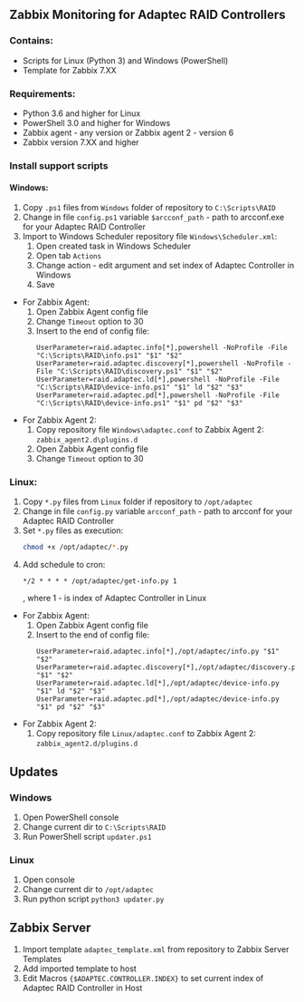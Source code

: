 ## Zabbix Monitoring for Adaptec RAID Controllers

### Contains:
- Scripts for Linux (Python 3) and Windows (PowerShell)
- Template for Zabbix 7.XX

### Requirements:
- Python 3.6 and higher for Linux
- PowerShell 3.0 and higher for Windows
- Zabbix agent - any version or Zabbix agent 2 - version 6
- Zabbix version 7.XX and higher

### Install support scripts
#### Windows:
1. Copy ```.ps1``` files from ```Windows``` folder of repository to ```C:\Scripts\RAID```
2. Change in file ```config.ps1``` variable ```$arcconf_path``` - path to arcconf.exe for your Adaptec RAID Controller 
3. Import to Windows Scheduler repository file ```Windows\Scheduler.xml```:
   1. Open created task in Windows Scheduler
   2. Open tab ```Actions```
   3. Change action - edit argument and set index of Adaptec Controller in Windows
   4. Save 
- For Zabbix Agent:
  1. Open Zabbix Agent config file
  2. Change ```Timeout``` option to 30
  3. Insert to the end of config file:
     ```
     UserParameter=raid.adaptec.info[*],powershell -NoProfile -File "C:\Scripts\RAID\info.ps1" "$1" "$2"
     UserParameter=raid.adaptec.discovery[*],powershell -NoProfile -File "C:\Scripts\RAID\discovery.ps1" "$1" "$2"
     UserParameter=raid.adaptec.ld[*],powershell -NoProfile -File "C:\Scripts\RAID\device-info.ps1" "$1" ld "$2" "$3"
     UserParameter=raid.adaptec.pd[*],powershell -NoProfile -File "C:\Scripts\RAID\device-info.ps1" "$1" pd "$2" "$3"
     ``` 
- For Zabbix Agent 2:
  1. Copy repository file ```Windows\adaptec.conf``` to Zabbix Agent 2: ```zabbix_agent2.d\plugins.d```
  2. Open Zabbix Agent config file
  3. Change ```Timeout``` option to 30

### Linux:
1. Copy ```*.py``` files from ```Linux``` folder if repository to ```/opt/adaptec```
2. Change in file ```config.py``` variable ```arcconf_path``` - path to arcconf for your Adaptec RAID Controller
3. Set ```*.py``` files as execution:
   ```bash
   chmod +x /opt/adaptec/*.py
   ```
4. Add schedule to cron:
   ```
   */2 * * * * /opt/adaptec/get-info.py 1
   ```
   , where 1 - is index of Adaptec Controller in Linux
- For Zabbix Agent:
  1. Open Zabbix Agent config file
  2. Insert to the end of config file:
     ```
     UserParameter=raid.adaptec.info[*],/opt/adaptec/info.py "$1" "$2"
     UserParameter=raid.adaptec.discovery[*],/opt/adaptec/discovery.py "$1" "$2"
     UserParameter=raid.adaptec.ld[*],/opt/adaptec/device-info.py "$1" ld "$2" "$3"
     UserParameter=raid.adaptec.pd[*],/opt/adaptec/device-info.py "$1" pd "$2" "$3"
     ```
- For Zabbix Agent 2:
  1. Copy repository file ```Linux/adaptec.conf``` to Zabbix Agent 2: ```zabbix_agent2.d/plugins.d```

## Updates
### Windows
1. Open PowerShell console
2. Change current dir to ```C:\Scripts\RAID```
3. Run PowerShell script ```updater.ps1```
### Linux
1. Open console
2. Change current dir to ```/opt/adaptec```
3. Run python script ```python3 updater.py```

## Zabbix Server
1. Import template ```adaptec_template.xml``` from repository to Zabbix Server Templates
2. Add imported template to host
3. Edit Macros ```{$ADAPTEC.CONTROLLER.INDEX}``` to set current index of Adaptec RAID Controller in Host 